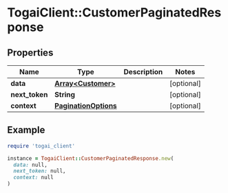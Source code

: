 # TogaiClient::CustomerPaginatedResponse

## Properties

| Name | Type | Description | Notes |
| ---- | ---- | ----------- | ----- |
| **data** | [**Array&lt;Customer&gt;**](Customer.md) |  | [optional] |
| **next_token** | **String** |  | [optional] |
| **context** | [**PaginationOptions**](PaginationOptions.md) |  | [optional] |

## Example

```ruby
require 'togai_client'

instance = TogaiClient::CustomerPaginatedResponse.new(
  data: null,
  next_token: null,
  context: null
)
```

